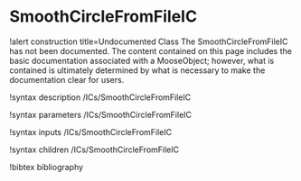 <!-- MOOSE Documentation Stub: Remove this when content is added. -->

# SmoothCircleFromFileIC

!alert construction title=Undocumented Class
The SmoothCircleFromFileIC has not been documented. The content contained on this page
includes the basic documentation associated with a MooseObject; however, what is contained is
ultimately determined by what is necessary to make the documentation clear for users.

!syntax description /ICs/SmoothCircleFromFileIC

!syntax parameters /ICs/SmoothCircleFromFileIC

!syntax inputs /ICs/SmoothCircleFromFileIC

!syntax children /ICs/SmoothCircleFromFileIC

!bibtex bibliography
